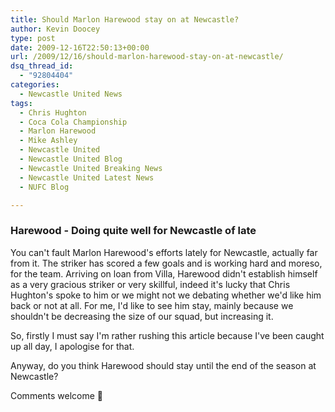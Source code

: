 ```yaml
---
title: Should Marlon Harewood stay on at Newcastle?
author: Kevin Doocey
type: post
date: 2009-12-16T22:50:13+00:00
url: /2009/12/16/should-marlon-harewood-stay-on-at-newcastle/
dsq_thread_id:
  - "92804404"
categories:
  - Newcastle United News
tags:
  - Chris Hughton
  - Coca Cola Championship
  - Marlon Harewood
  - Mike Ashley
  - Newcastle United
  - Newcastle United Blog
  - Newcastle United Breaking News
  - Newcastle United Latest News
  - NUFC Blog

---
```

### Harewood - Doing quite well for Newcastle of late

You can't fault Marlon Harewood's efforts lately for Newcastle, actually far from it. The striker has scored a few goals and is working hard and moreso, for the team. Arriving on loan from Villa, Harewood didn't establish himself as a very gracious striker or very skillful, indeed it's lucky that Chris Hughton's spoke to him or we might not we debating whether we'd like him back or  not at all. For me, I'd like to see him stay, mainly because we shouldn't be decreasing the size of our squad, but increasing it.

So, firstly I must say I'm rather rushing this article because I've been caught up all day, I apologise for that.

Anyway, do you think Harewood should stay until the end of the season at Newcastle?

Comments welcome 🙂
